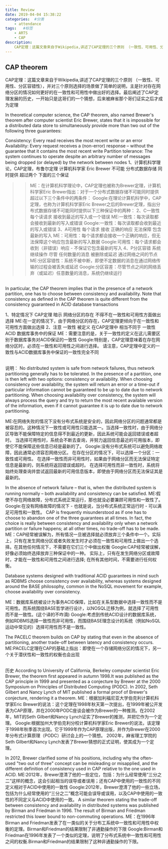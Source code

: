 ```yaml
---
title: Review
date: 2019-04-04 15:38:22
categories:  #分类
    - attendance
tags:   #标签
    - ARTS
    - CAP
description: 
    CAP定理：这篇文章来自于Wikipedia,讲述了CAP定理的三个原则 （一致性、可用性、分区容错性），并对三个原则选择的场景做了简单的说明，主是针对存在网络分区的情况如何更好的在一致性和可用性中做出好的选择。最后阐述了CAP定理发展的历史，一开始只是这哥们的一个猜想，后来被麻省那个哥们证实之后才成为定理
---
```

## CAP theorem
CAP定理：这篇文章来自于Wikipedia,讲述了CAP定理的三个原则 （一致性、可用性、分区容错性），并对三个原则选择的场景做了简单的说明，主是针对存在网络分区的情况如何更好的在一致性和可用性中做出好的选择。最后阐述了CAP定理发展的历史，一开始只是这哥们的一个猜想，后来被麻省那个哥们证实之后才成为定理

In theoretical computer science, the CAP theorem, also named Brewer's theorem after computer scientist Eric Brewer, states that it is impossible for a distributed data store to simultaneously provide more than two out of the following three guarantees:

Consistency: Every read receives the most recent write or an error
Availability: Every request receives a (non-error) response – without the guarantee that it contains the most recent write
Partition tolerance: The system continues to operate despite an arbitrary number of messages being dropped (or delayed) by the network between nodes
1、计算机科学理论，CAP定理，布鲁尔定理 计算机科学家 Eric Brewer 不可能 分布式数据存储 同时提供 超过两个 下面的三个保证
>> ME：在计算机科学理论中，CAP定理也被称为Brewer定理，计算机科学家Eric Brewer指出：对于一个分布式数据存储不可能同时提供超过以下三个条件中的两条件：
>> Google:在理论计算机科学中，CAP定理，也称为计算机科学家Eric Brewer之后的Brewer定理，指出分布式数据存储不可能同时提供以下三种保证中的两种：
2、C一致性 每个读请求 接收到最近的写入或一个错误
>> ME:一致性：每次读取都会接收到最新的写入或错误
>> Google:一致性：每次读取都会收到最近的写入或错误
3、A可用性 每个请求 接收 正确的响应 无法保障 包含最新的写入
>> ME：可用性：每个请求都会接收一个正确的响应，但无法保障这个响应包含最新的写入数据
>> Google:可用性：每个请求都会收到（非错误）响应 - 不保证它包含最新的写入
4、P分区容错 系统继续操作 尽管 任何数量的消息 被删除或延迟 通过网络之间的节点
>> ME:分区容错性：系统不被中断，即使不定数据的消息在通过网络传输的过程会被丢失或延迟
>> Google:分区容差：尽管节点之间的网络丢弃（或延迟）任意数量的消息，系统仍继续运行

<br/>
In particular, the CAP theorem implies that in the presence of a network partition, one has to choose between consistency and availability. Note that consistency as defined in the CAP theorem is quite different from the consistency guaranteed in ACID database transactions

1、特定情况下 CAP定理 暗示 网络分区的存在 不得不在一致性和可用性方面做出选择
ME:在一定的情况下，由于网络分区的存在，CAP定理更倾向于在一致性和可用性方面做出选择
2、注意 一致性 被定义 在CAP定理中 相当不同于 一致性 ACID 数据库事务中的保证
ME：需要注意的是，关于一致性的定义在这儿需要区别于数据库事务对ACID保证的一致性
Google:特别是，CAP定理意味着在存在网络分区时，必须在一致性和可用性之间进行选择。 请注意，CAP定理中定义的一致性与ACID数据库事务中保证的一致性完全不同

<br/>
说明：
No distributed system is safe from network failures, thus network partitioning generally has to be tolerated. In the presence of a partition, one is then left with two options: consistency or availability. When choosing consistency over availability, the system will return an error or a time-out if particular information cannot be guaranteed to be up to date due to network partitioning. When choosing availability over consistency, the system will always process the query and try to return the most recent available version of the information, even if it cannot guarantee it is up to date due to network partitioning.

ME:在网络失败的情况下没有分布式系统是安全的，因此网络分区的问题通常都是被容忍的。这种情况下一致性或可用性只能选其一。当选择一致性时，由于网络分区导致不能保障特定的信息得不到最近的更新，因此系统可能会返回错误或者超时。
当选择可用性时，系统会不断去查询，并努力返回信息最近的可用版本，即使它不能保障这些信息已经是最新的了。
Google:没有分布式系统可以避免网络故障，因此通常必须容忍网络分区。 在存在分区的情况下，可以选择一个分区：一致性或可用性。 在选择一致性而非可用性时，如果由于网络分区而无法保证特定信息是最新的，则系统将返回错误或超时。 在选择可用性而非一致性时，系统将始终处理查询并尝试返回最新的可用信息版本，即使由于网络分区而无法保证其是最新的。

In the absence of network failure – that is, when the distributed system is running normally – both availability and consistency can be satisfied.
ME:假使不存在网络故障，分布式系统正常运行，那也就没必要兼顾可用性和一致性了。
Google:在没有网络故障的情况下 - 也就是说，当分布式系统正常运行时 - 可以满足可用性和一致性。
CAP is frequently misunderstood as if one has to choose to abandon one of the three guarantees at all times. In fact, the choice is really between consistency and availability only when a network partition or failure happens; at all other times, no trade-off has to be made.
ME：CAP经常被误解为，所有情况一旦被选择就必须放弃三个条件中一个。实际上，只有在发生网络分区或者失败发生时才必须在一致性和可用性上做出一个选择。在其他任何情况下，不需要在它们三个中做出权衡
Google:CAP经常被误解，好像必须始终选择放弃三种保证中的一种。 实际上，只有在发生网络分区或故障时，才能在一致性和可用性之间进行选择; 在所有其他时间，不需要进行任何权衡。

Database systems designed with traditional ACID guarantees in mind such as RDBMS choose consistency over availability, whereas systems designed around the BASE philosophy, common in the NoSQL movement for example, choose availability over consistency.

ME：数据库系统被设计为事务ACID保障，比如在关系型数据中选择一致性而不是可用性。而系统围绕BASE哲学进行设计，以NOSQL迁移为例，就选择了可用性而不是一致性。(这个译的不咋滴)
Google:考虑到传统ACID设计的数据库系统，例如RDBMS选择一致性而非可用性，而围绕BASE理念设计的系统（例如NoSQL运动中常见的）选择可用性而不是一致性。

The PACELC theorem builds on CAP by stating that even in the absence of partitioning, another trade-off between latency and consistency occurs.
ME:PACELC定理在CAP的基础上指出：即使在一个存储网络分区的情况下，另一个关于潜伏性和一致性的权衡也会出现 

<br/>
历史
According to University of California, Berkeley computer scientist Eric Brewer, the theorem first appeared in autumn 1998.It was published as the CAP principle in 1999 and presented as a conjecture by Brewer at the 2000 Symposium on Principles of Distributed Computing (PODC). In 2002, Seth Gilbert and Nancy Lynch of MIT published a formal proof of Brewer's conjecture, rendering it a theorem.
ME：根据加利福尼亚大学伯克利计算机科学家Eric Brewer的说法：这个定理在1998年秋天第一次提出，在1999年被公开发表为CAP原理，并在2000年PODC座谈会被作为Brewer的一种推测。在2002年，MIT的Seth Gilbert和Nancy Lynch证实了Brewer的推测，并把它作为一个定理。
Google:根据加州大学伯克利分校计算机科学家Eric Brewer的说法，该定理于1998年秋季首次出现。它于1999年作为CAP原理出版，并作为Brewer在2000年分布式计算原理（PODC）研讨会上的一个猜想。 2002年，麻省理工学院的Seth Gilbert和Nancy Lynch发表了Brewer猜想的正式证明，使其成为一个定理。

In 2012, Brewer clarified some of his positions, including why the often-used "two out of three" concept can be misleading or misapplied, and the different definition of consistency used in CAP relative to the one used in ACID.
ME:2012年，Brewer澄清了他的一些定位，包括：为什么经常使用“三分之二”这样的概念，这会引起相当的误导或者误用；还有CAP中使用的一致性的不同定义相对于ACID中使用的一致性
Google:2012年，Brewer澄清了他的一些立场，包括为什么经常使用的“三分之二”概念可能会误导或误用，以及CAP中使用的一致性的不同定义与ACID中使用的一致。
A similar theorem stating the trade-off between consistency and availability in distributed systems was published by Birman and Friedman in 1996. The result of Birman and Friedman restricted this lower bound to non-commuting operations.
ME：在1996年Birman and Friedman发表了在一类似的关于分布工系统中一致性和可用性中权衡的定理。Birman和Friedman的结果限制了非通勤操作的下限
Google:Birman和Friedman在1996年发表了一个类似的定理，说明了分布式系统中一致性和可用性之间的权衡.Birman和Friedman的结果限制了这种非通勤操作的下限。